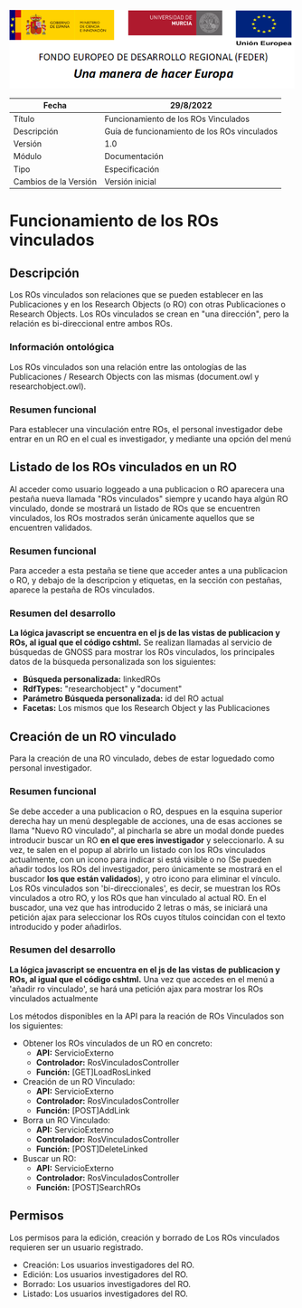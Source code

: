 ![](./media/CabeceraDocumentosMD.png)

| Fecha                 | 29/8/2022                                    |
| --------------------- | -----------------------------------------    |
| Título                | Funcionamiento de los ROs Vinculados         |
| Descripción           | Guía de funcionamiento de los ROs vinculados |
| Versión               | 1.0                                          |
| Módulo                | Documentación                                |
| Tipo                  | Especificación                               |
| Cambios de la Versión | Versión inicial                              |

# Funcionamiento de los ROs vinculados

## Descripción
Los ROs vinculados son relaciones que se pueden establecer en las Publicaciones y en los Research Objects (o RO) con otras Publicaciones o Research Objects. Los ROs vinculados se crean en "una dirección", pero la relación es bi-direccional entre ambos ROs.

### Información ontológica
Los ROs vinculados son una relación entre las ontologías de las Publicaciones / Research Objects con las mismas (document.owl  y researchobject.owl).

### Resumen funcional
Para establecer una vinculación entre ROs, el personal investigador debe entrar en un RO en el cual es investigador, y mediante una opción del menú 


## Listado de los ROs vinculados en un RO
Al acceder como usuario loggeado a una publicacion o RO aparecera una pestaña nueva llamada "ROs vinculados" siempre y ucando haya algún RO vinculado, donde se mostrará un listado de ROs que se encuentren vinculados, los ROs mostrados serán únicamente aquellos que se encuentren validados.

### Resumen funcional
Para acceder a esta pestaña se tiene que acceder antes a una publicacion o RO, y debajo de la descripcion y etiquetas, en la sección con pestañas, aparece la pestaña de ROs vinculados.

### Resumen del desarrollo
**La lógica javascript se encuentra en el js de las vistas de publicacion y ROs, al igual que el código cshtml.**
Se realizan llamadas al servicio de búsquedas de GNOSS para mostrar los ROs vinculados, los principales datos de la búsqueda personalizada son los siguientes:

- **Búsqueda personalizada:** linkedROs
- **RdfTypes:** "researchobject" y "document"
- **Parámetro Búsqueda personalizada:** id del RO actual
- **Facetas:** Los mismos que los Research Object y las Publicaciones

## Creación de un RO vinculado
Para la creación de una RO vinculado, debes de estar loguedado como personal investigador.

### Resumen funcional
Se debe acceder a una publicacion o RO, despues en la esquina superior derecha hay un menú desplegable de acciones, una de esas acciones se llama "Nuevo RO vinculado", al pincharla se abre un modal donde puedes introducir buscar un RO **en el que eres investigador** y seleccionarlo. A su vez, te salen en el popup al abrirlo un listado con los ROs vinculados actualmente, con un icono para indicar si está visible o no (Se pueden añadir todos los ROs del investigador, pero únicamente se mostrará en el buscador **los que están validados**), y otro icono para eliminar el vínculo. Los ROs vinculados son 'bi-direccionales', es decir, se muestran los ROs vinculados a otro RO, y los ROs que han vinculado al actual RO. En el buscador, una vez que has introducido 2 letras o más, se iniciará una petición ajax para seleccionar los ROs cuyos títulos coincidan con el texto introducido y poder añadirlos.

### Resumen del desarrollo
**La lógica javascript se encuentra en el js de las vistas de publicacion y ROs, al igual que el código cshtml.**
Una vez que accedes en el menú a 'añadir ro vinculado', se hará una petición ajax para mostrar los ROs vinculados actualmente

Los métodos disponibles en la API para la reación de ROs Vinculados son los siguientes:

- Obtener los ROs vinculados de un RO en concreto:
	- **API:** ServicioExterno
	- **Controlador:** RosVinculadosController
	- **Función:** [GET]LoadRosLinked
- Creación de un RO Vinculado:
	- **API:** ServicioExterno
	- **Controlador:** RosVinculadosController
	- **Función:** [POST]AddLink
- Borra un RO Vinculado:
	- **API:** ServicioExterno
	- **Controlador:** RosVinculadosController
	- **Función:** [POST]DeleteLinked
- Buscar un RO:
	- **API:** ServicioExterno
	- **Controlador:** RosVinculadosController
	- **Función:** [POST]SearchROs


## Permisos
Los permisos para la edición, creación y borrado de Los ROs vinculados requieren ser un usuario registrado.
- Creación: Los usuarios investigadores del RO.
- Edición: Los usuarios investigadores del RO.
- Borrado: Los usuarios investigadores del RO.
- Listado: Los usuarios investigadores del RO.
